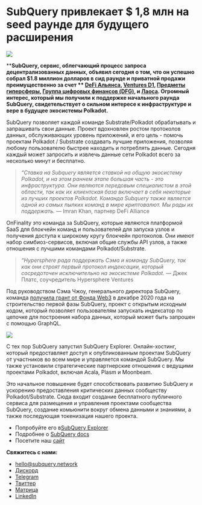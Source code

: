 # SubQuery привлекает $ 1,8 млн на seed раунде для будущего расширения

![](https://miro.medium.com/max/1400/0*CrM8-LKRt3slWAsN)

****SubQuery, сервис, облегчающий процесс запроса децентрализованных данных, объявил сегодня о том, что он успешно собрал $1.8 миллион долларов в сид раунде и приватной продажи преимущественно за счет ** [**DeFi Альянса**](https://defialliance.co/)**,** [**Ventures D1**](https://d1.ventures/)**,** [**Предметы гиперсферы**](https://hypersphere.ventures/)**,** [**Группа цифровых финансов (DFG)**](https://www.dfg.group/)**, и** [**Лаоса**](https://www.thelao.io/). Огромный интерес, который мы получили к поддержке начального раунда SubQuery, свидетельствует о сильном интересе к инфраструктуре и вере в будущее экосистемы Polkadot.**

SubQuery позволяет каждой команде Substrate/Polkadot обрабатывать и запрашивать свои данные. Проект вдохновлен ростом протоколов данных, обслуживающих уровень приложений, и его цель - помочь проектам Polkadot / Substrate создавать лучшие приложения, позволяя любому пользователю быстрее находить и потреблять данные. Сегодня каждый может запросить и извлечь данные сети Polkadot всего за несколько минут и бесплатно.

> _“Ставка на Subquery является ставкой на общую экосистему Polkadot, и на этом раннем этапе большая часть - это инфраструктура. Они являются передовым специалистом в этой области, так как их клиентская база включает в себя некоторые из лучших проектов Polkadot. Команда Subquery также является одной из самых пылких команд в мире криптовалют. Мы рады их поддержать._ — Imran Khan, партнер DeFi Alliance

OnFinality это команда за SubQuery, которые являются платформой SaaS для блокчейн команд и пользователей для запуска узлов и получения доступа к широкому кругу блокчейн протоколов. Они имеют набор симбиоз-сервисов, включая общие службы API узлов, а также отношения с лучшими командами Polkadot/Substrate.

> _“Hypersphere рада поддержать Сэма и команду SubQuery, так как они строят первый протокол индексации, который сосредоточен исключительно на экосистеме Polkadot._ — Джек Платс, соучредитель Hypersphere Ventures

Под руководством Сэма Чжоу, генерального директора SubQuery, команда [получила грант от Фонда Web3](./20210207-SubQuery-Delivers-Its-Open-Source-SDK-Following-a-Web3-Foundation-Grant.md) в декабре 2020 года на строительство первой фазы SubQuery, проект с открытым исходным кодом, который позволяет пользователям запускать индексатор по цепочке для построения набора данных, который может быть запрошен с помощью GraphQL.

![](https://miro.medium.com/max/1000/0*kjspGYRr_BtMk015)

С тех пор SubQuery запустил SubQuery Explorer. Онлайн-хостинг, который предоставляет доступ к опубликованным проектам SubQuery от участников во всем мире и управляется командой SubQuery. Мы также установили стратегические партнерские отношения с ведущими проектами Polkadot, включая Acala, Plasm и Moonbeam.

Это начальное повышение будет способствовать развитию SubQuery и ускорению предоставления критических данных сообществу Polkadot/Substrate. Сюда входит создание бесплатного публичного сервиса для размещения и управления проектами сообщества SubQuery, создание комьюнити вокруг обмена данными и знаниями, а также последующая токенизация нашего проекта.

- Попробуйте его в[SubQuery Explorer](https://explorer.subquery.network/)
- Подробнее о [SubQuery docs](https://doc.subquery.network/)
- Посетите наш [сайт](https://subquery.network/)

**Свяжитесь с нами:**

- [hello@subquery.network](mailto:hello@subquery.network)
- [Дискорд](https://discord.com/invite/78zg8aBSMG)
- [Telegram](https://t.me/subquerynetwork)
- [Твиттер](https://twitter.com/subquerynetwork)
- [Матрица](https://matrix.to/#/#subquery:matrix.org)
- [LinkedIn](https://www.linkedin.com/company/subquery)
